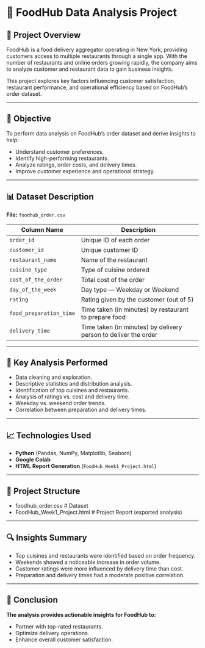 # 🍔 FoodHub Data Analysis Project

## 📄 Project Overview
FoodHub is a food delivery aggregator operating in New York, providing customers access to multiple restaurants through a single app. With the number of restaurants and online orders growing rapidly, the company aims to analyze customer and restaurant data to gain business insights.

This project explores key factors influencing customer satisfaction, restaurant performance, and operational efficiency based on FoodHub’s order dataset.

---

## 🎯 Objective
To perform data analysis on FoodHub’s order dataset and derive insights to help:
- Understand customer preferences.
- Identify high-performing restaurants.
- Analyze ratings, order costs, and delivery times.
- Improve customer experience and operational strategy.

---

## 📊 Dataset Description
**File:** `foodhub_order.csv`

| Column Name | Description |
|--------------|-------------|
| `order_id` | Unique ID of each order |
| `customer_id` | Unique customer ID |
| `restaurant_name` | Name of the restaurant |
| `cuisine_type` | Type of cuisine ordered |
| `cost_of_the_order` | Total cost of the order |
| `day_of_the_week` | Day type — Weekday or Weekend |
| `rating` | Rating given by the customer (out of 5) |
| `food_preparation_time` | Time taken (in minutes) by restaurant to prepare food |
| `delivery_time` | Time taken (in minutes) by delivery person to deliver the order |

---

## 🧠 Key Analysis Performed
- Data cleaning and exploration.
- Descriptive statistics and distribution analysis.
- Identification of top cuisines and restaurants.
- Analysis of ratings vs. cost and delivery time.
- Weekday vs. weekend order trends.
- Correlation between preparation and delivery times.

---

## 📈 Technologies Used
- **Python** (Pandas, NumPy, Matplotlib, Seaborn)
- **Google Colab**
- **HTML Report Generation** (`FoodHub_Week1_Project.html`)

---

## 📂 Project Structure
- foodhub_order.csv # Dataset
- FoodHub_Week1_Project.html # Project Report (exported analysis)

---

## 🔍 Insights Summary

- Top cuisines and restaurants were identified based on order frequency.
- Weekends showed a noticeable increase in order volume.
- Customer ratings were more influenced by delivery time than cost.
- Preparation and delivery times had a moderate positive correlation.

---

## 🏁 Conclusion

**The analysis provides actionable insights for FoodHub to:**
- Partner with top-rated restaurants.
- Optimize delivery operations.
- Enhance overall customer satisfaction.
